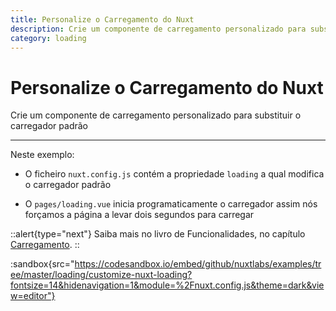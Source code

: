 ```yaml
---
title: Personalize o Carregamento do Nuxt
description: Crie um componente de carregamento personalizado para substituir o carregador padrão
category: loading
---
```


# Personalize o Carregamento do Nuxt

Crie um componente de carregamento personalizado para substituir o carregador padrão

---

Neste exemplo:

- O ficheiro `nuxt.config.js` contém a propriedade `loading` a qual modifica o carregador padrão

- O `pages/loading.vue` inicia programaticamente o carregador assim nós forçamos a página a levar dois segundos para carregar

::alert{type="next"}
Saiba mais no livro de Funcionalidades, no capítulo [Carregamento](/docs/features/loading).
::

:sandbox{src="https://codesandbox.io/embed/github/nuxtlabs/examples/tree/master/loading/customize-nuxt-loading?fontsize=14&hidenavigation=1&module=%2Fnuxt.config.js&theme=dark&view=editor"}
